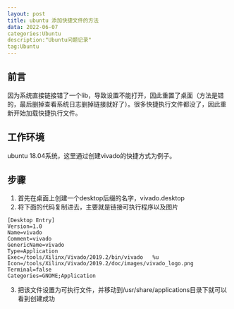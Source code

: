 ```yaml
---
layout: post
title: ubuntu 添加快捷文件的方法
data: 2022-06-07
categories:Ubuntu
description:"Ubuntu问题记录"
tag:Ubuntu
---
```


## 前言

因为系统直接链接错了一个lib，导致设置不能打开，因此重置了桌面（方法是错的，最后删掉查看系统日志删掉链接就好了）。很多快捷执行文件都没了，因此重新开始加载快捷执行文件。

## 工作环境

ubuntu 18.04系统，这里通过创建vivado的快捷方式为例子。

## 步骤

1. 首先在桌面上创建一个desktop后缀的名字，vivado.desktop
2. 将下面的代码复制进去，主要就是链接可执行程序以及图片

```
[Desktop Entry]
Version=1.0
Name=vivado
Comment=vivado
GenericName=vivado
Type=Application
Exec=/tools/Xilinx/Vivado/2019.2/bin/vivado   %u
Icon=/tools/Xilinx/Vivado/2019.2/doc/images/vivado_logo.png
Terminal=false
Categories=GNOME;Application
```

3. 把该文件设置为可执行文件，并移动到/usr/share/applications目录下就可以看到创建成功